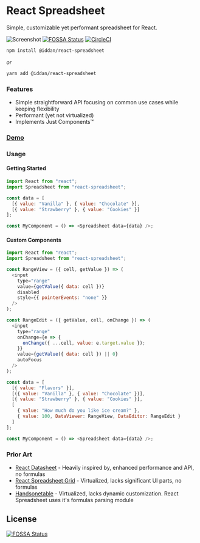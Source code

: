 # React Spreadsheet

Simple, customizable yet performant spreadsheet for React.

![Screenshot](https://github.com/iddan/react-spreadsheet/blob/master/assets/screenshot.png?raw=true)
[![FOSSA Status](https://app.fossa.io/api/projects/git%2Bgithub.com%2Fiddan%2Freact-spreadsheet.svg?type=shield)](https://app.fossa.io/projects/git%2Bgithub.com%2Fiddan%2Freact-spreadsheet?ref=badge_shield)
[![CircleCI](https://circleci.com/gh/iddan/react-spreadsheet.svg?style=svg)](https://circleci.com/gh/iddan/react-spreadsheet)

```bash
npm install @iddan/react-spreadsheet
```

_or_

```bash
yarn add @iddan/react-spreadsheet
```

### Features

- Simple straightforward API focusing on common use cases while keeping flexibility
- Performant (yet not virtualized)
- Implements Just Components™

### [Demo](https://iddan.github.io/react-spreadsheet)

### Usage

#### Getting Started

```javascript
import React from "react";
import Spreadsheet from "react-spreadsheet";

const data = [
  [{ value: "Vanilla" }, { value: "Chocolate" }],
  [{ value: "Strawberry" }, { value: "Cookies" }]
];

const MyComponent = () => <Spreadsheet data={data} />;
```

#### Custom Components

```javascript
import React from "react";
import Spreadsheet from "react-spreadsheet";

const RangeView = ({ cell, getValue }) => (
  <input
    type="range"
    value={getValue({ data: cell })}
    disabled
    style={{ pointerEvents: "none" }}
  />
);

const RangeEdit = ({ getValue, cell, onChange }) => (
  <input
    type="range"
    onChange={e => {
      onChange({ ...cell, value: e.target.value });
    }}
    value={getValue({ data: cell }) || 0}
    autoFocus
  />
);

const data = [
  [{ value: "Flavors" }],
  [({ value: "Vanilla" }, { value: "Chocolate" })],
  [{ value: "Strawberry" }, { value: "Cookies" }],
  [
    { value: "How much do you like ice cream?" },
    { value: 100, DataViewer: RangeView, DataEditor: RangeEdit }
  ]
];

const MyComponent = () => <Spreadsheet data={data} />;
```

### Prior Art

- [React Datasheet](https://nadbm.github.io/react-datasheet/) - Heavily inspired by, enhanced performance and API, no formulas
- [React Spreadsheet Grid](https://denisraslov.github.io/grid/) - Virtualized, lacks significant UI parts, no formulas
- [Handsonetable](https://handsontable.com/) - Virtualized, lacks dynamic customization. React Spreadsheet uses it's formulas parsing module

## License

[![FOSSA Status](https://app.fossa.io/api/projects/git%2Bgithub.com%2Fiddan%2Freact-spreadsheet.svg?type=large)](https://app.fossa.io/projects/git%2Bgithub.com%2Fiddan%2Freact-spreadsheet?ref=badge_large)
